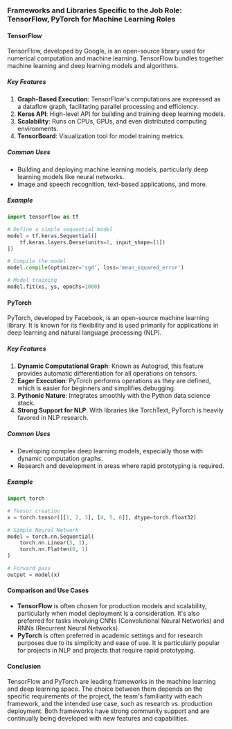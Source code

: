 ### Frameworks and Libraries Specific to the Job Role: TensorFlow, PyTorch for Machine Learning Roles

#### TensorFlow

TensorFlow, developed by Google, is an open-source library used for numerical computation and machine learning. TensorFlow bundles together machine learning and deep learning models and algorithms.

##### Key Features

1. **Graph-Based Execution**: TensorFlow's computations are expressed as a dataflow graph, facilitating parallel processing and efficiency.
2. **Keras API**: High-level API for building and training deep learning models.
3. **Scalability**: Runs on CPUs, GPUs, and even distributed computing environments.
4. **TensorBoard**: Visualization tool for model training metrics.

##### Common Uses

- Building and deploying machine learning models, particularly deep learning models like neural networks.
- Image and speech recognition, text-based applications, and more.

##### Example

```python
import tensorflow as tf

# Define a simple sequential model
model = tf.keras.Sequential([
    tf.keras.layers.Dense(units=1, input_shape=[1])
])

# Compile the model
model.compile(optimizer='sgd', loss='mean_squared_error')

# Model training
model.fit(xs, ys, epochs=1000)
```

#### PyTorch

PyTorch, developed by Facebook, is an open-source machine learning library. It is known for its flexibility and is used primarily for applications in deep learning and natural language processing (NLP).

##### Key Features

1. **Dynamic Computational Graph**: Known as Autograd, this feature provides automatic differentiation for all operations on tensors.
2. **Eager Execution**: PyTorch performs operations as they are defined, which is easier for beginners and simplifies debugging.
3. **Pythonic Nature**: Integrates smoothly with the Python data science stack.
4. **Strong Support for NLP**: With libraries like TorchText, PyTorch is heavily favored in NLP research.

##### Common Uses

- Developing complex deep learning models, especially those with dynamic computation graphs.
- Research and development in areas where rapid prototyping is required.

##### Example

```python
import torch

# Tensor creation
x = torch.tensor([[1, 2, 3], [4, 5, 6]], dtype=torch.float32)

# Simple Neural Network
model = torch.nn.Sequential(
    torch.nn.Linear(3, 1),
    torch.nn.Flatten(0, 1)
)

# Forward pass
output = model(x)
```

#### Comparison and Use Cases

- **TensorFlow** is often chosen for production models and scalability, particularly when model deployment is a consideration. It's also preferred for tasks involving CNNs (Convolutional Neural Networks) and RNNs (Recurrent Neural Networks).
- **PyTorch** is often preferred in academic settings and for research purposes due to its simplicity and ease of use. It is particularly popular for projects in NLP and projects that require rapid prototyping.

#### Conclusion

TensorFlow and PyTorch are leading frameworks in the machine learning and deep learning space. The choice between them depends on the specific requirements of the project, the team's familiarity with each framework, and the intended use case, such as research vs. production deployment. Both frameworks have strong community support and are continually being developed with new features and capabilities.